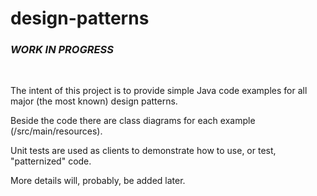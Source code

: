 # design-patterns

### *WORK IN PROGRESS*
<br/>

The intent of this project is to provide simple Java code examples for all major (the most known) design patterns.

Beside the code there are class diagrams for each example (/src/main/resources).  

Unit tests are used as clients to demonstrate how to use, or test, "patternized" code.

More details will, probably, be added later.
